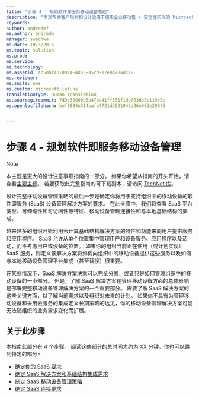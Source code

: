 ```yaml
---
title: "步骤 4 - 规划软件即服务移动设备管理"
description: "本文帮助客户规划和设计适用于使用企业移动性 + 安全性实现的 Microsoft 移动设备管理的服务型软件。"
keywords: 
author: andredm7
ms.author: andredm
manager: swadhwa
ms.date: 10/3/2016
ms.topic: solution
ms.prod: 
ms.service: 
ms.technology: 
ms.assetid: ab50bf43-0014-4d55-a52d-12e0428adc12
ms.reviewer: 
ms.suite: ems
ms.custom: microsoft-intune
translationtype: Human Translation
ms.sourcegitcommit: 7d9c38008b5b47ea41ff331f1de763de5c119c5e
ms.openlocfilehash: bef8884e314bafe4721d2691945d96e602e29846


---
```


# <a name="step-4---plan-for-software-as-a-service-mobile-device-management"></a>步骤 4 - 规划软件即服务移动设备管理

>[!NOTE]
>本主题是更大的设计注意事项指南的一部分。 如果你希望从指南的开头开始，请查看[主要主题](mdm-design-considerations-guide.md)。 若要获取此完整指南的可下载副本，请访问 [TechNet 库](https://gallery.technet.microsoft.com/Mobile-Device-Management-7d401582)。

设计完整移动设备管理策略的最后一步是确定你将用于支持组织中的移动设备的软件即服务 (SaaS) 设备管理解决方案的要求。 在此步骤中，我们将查看 SaaS 平台类型、可伸缩性和可访问性等特征、移动设备管理连接性和与本地基础结构的集成。

越来越多的组织开始利用云计算基础结构解决方案的特性和功能来向用户提供服务和应用程序。 SaaS 允许从单个位置集中管理用户和设备服务、应用程序以及活动，而不考虑用户或设备的位置。 如果你的组织当前正在使用（或计划实现）SaaS 服务，则定义该解决方案将如何向组织中的移动设备提供这些服务以及如何与本地移动设备管理平台集成（甚至替换）很重要。 

在某些情况下，SaaS 解决方案决策可以完全分离，或者只是如何管理组织中的移动设备的一小部分。 但是，了解 SaaS 解决方案在管理移动设备方面的总体影响是部署完整移动设备管理解决方案的一个重要部分。 </para><para>需要了解 SaaS 解决方案的这些关键方面，以了解当前需求以及组织对未来的计划。 如果你不具有为管理移动设备和采用云服务的集成定义长期策略的远见，你的移动设备管理解决方案可能无法随组织的业务需求变化而扩展。

## <a name="about-this-step"></a>关于此步骤

本指南此部分有 4 个步骤。 阅读这些部分的总时间大约为 XX 分钟，你也可以跳到特定的部分>

- [确定你的 SaaS 要求](mdm-identify-saas-requirements.md)
- [确定 SaaS 解决方案和基础结构集成需求](mdm-identify-saas-solution-infrastructure-integration-needs.md)
- [制定 SaaS 移动设备管理策略](mdm-develop-saas-mdm-strategy.md)
- [确定 SaaS 连接要求](mdm-identify-saas-connectivity-requirements.md)



<!--HONumber=Nov16_HO4-->


